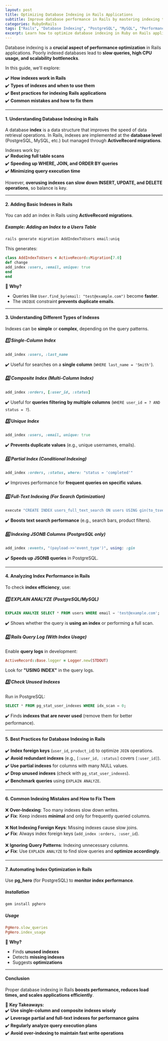 ```yaml
---
layout: post  
title: Optimizing Database Indexing in Rails Applications  
subtitle: Improve database performance in Rails by mastering indexing techniques  
categories: RubyOnRails  
tags: ["Rails", "Database Indexing", "PostgreSQL", "MySQL", "Performance Optimization"]  
excerpt: Learn how to optimize database indexing in Ruby on Rails applications to improve query performance, reduce load times, and enhance scalability.  
---
```



Database indexing is a **crucial aspect of performance optimization** in Rails applications. Poorly indexed databases lead to **slow queries, high CPU usage, and scalability bottlenecks**.

In this guide, we'll explore:

✔️ **How indexes work in Rails**  
✔️ **Types of indexes and when to use them**  
✔️ **Best practices for indexing Rails applications**  
✔️ **Common mistakes and how to fix them**

---

#### **1. Understanding Database Indexing in Rails**
A database **index** is a data structure that improves the speed of data retrieval operations. In Rails, indexes are implemented at the **database level** (PostgreSQL, MySQL, etc.) but managed through **ActiveRecord migrations**.

Indexes work by:  
✔️ **Reducing full table scans**  
✔️ **Speeding up WHERE, JOIN, and ORDER BY queries**  
✔️ **Minimizing query execution time**

However, **overusing indexes can slow down INSERT, UPDATE, and DELETE operations**, so balance is key.

---

#### **2. Adding Basic Indexes in Rails**
You can add an index in Rails using **ActiveRecord migrations**.

##### **Example: Adding an Index to a Users Table**
```sh  
rails generate migration AddIndexToUsers email:uniq  
```

This generates:  
```rb  
class AddIndexToUsers < ActiveRecord::Migration[7.0]  
def change  
add_index :users, :email, unique: true  
end  
end  
```

📌 **Why?**
- Queries like `User.find_by(email: "test@example.com")` become **faster**.
- The `UNIQUE` constraint **prevents duplicate emails**.

---

#### **3. Understanding Different Types of Indexes**
Indexes can be **simple** or **complex**, depending on the query patterns.

##### **1️⃣ Single-Column Index**
```rb  
add_index :users, :last_name  
```  
✔️ Useful for searches on a **single column** (`WHERE last_name = 'Smith'`).

##### **2️⃣ Composite Index (Multi-Column Index)**
```rb  
add_index :orders, [:user_id, :status]  
```  
✔️ Useful for **queries filtering by multiple columns** (`WHERE user_id = ? AND status = ?`).

##### **3️⃣ Unique Index**
```rb  
add_index :users, :email, unique: true  
```  
✔️ **Prevents duplicate values** (e.g., unique usernames, emails).

##### **4️⃣ Partial Index (Conditional Indexing)**
```rb  
add_index :orders, :status, where: "status = 'completed'"  
```  
✔️ Improves performance for **frequent queries on specific values**.

##### **5️⃣ Full-Text Indexing** *(For Search Optimization)*
```rb  
execute "CREATE INDEX users_full_text_search ON users USING gin(to_tsvector('english', name || ' ' || bio));"  
```  
✔️ **Boosts text search performance** (e.g., search bars, product filters).

##### **6️⃣ Indexing JSONB Columns (PostgreSQL only)**
```rb  
add_index :events, "(payload->>'event_type')", using: :gin  
```  
✔️ **Speeds up JSONB queries** in PostgreSQL.

---

#### **4. Analyzing Index Performance in Rails**
To check **index efficiency**, use:

##### **1️⃣ EXPLAIN ANALYZE (PostgreSQL/MySQL)**
```sql  
EXPLAIN ANALYZE SELECT * FROM users WHERE email = 'test@example.com';  
```  
✔️ Shows whether the query is **using an index** or performing a full scan.

##### **2️⃣ Rails Query Log (With Index Usage)**
Enable **query logs** in development:  
```rb  
ActiveRecord::Base.logger = Logger.new(STDOUT)  
```  
Look for **"USING INDEX"** in the query logs.

##### **3️⃣ Check Unused Indexes**
Run in PostgreSQL:  
```sql  
SELECT * FROM pg_stat_user_indexes WHERE idx_scan = 0;  
```  
✔️ Finds **indexes that are never used** (remove them for better performance).

---

#### **5. Best Practices for Database Indexing in Rails**
✔️ **Index foreign keys** (`user_id`, `product_id`) to optimize `JOIN` operations.  
✔️ **Avoid redundant indexes** (e.g., `[:user_id, :status]` covers `[:user_id]`).  
✔️ **Use partial indexes** for columns with many NULL values.  
✔️ **Drop unused indexes** (check with `pg_stat_user_indexes`).  
✔️ **Benchmark queries** using `EXPLAIN ANALYZE`.

---

#### **6. Common Indexing Mistakes and How to Fix Them**
❌ **Over-Indexing**: Too many indexes slow down writes.  
✔️ **Fix**: Keep indexes **minimal** and only for frequently queried columns.

❌ **Not Indexing Foreign Keys**: Missing indexes cause slow joins.  
✔️ **Fix**: Always index foreign keys (`add_index :orders, :user_id`).

❌ **Ignoring Query Patterns**: Indexing unnecessary columns.  
✔️ **Fix**: Use `EXPLAIN ANALYZE` to find slow queries and **optimize accordingly**.

---

#### **7. Automating Index Optimization in Rails**
Use **pg_hero** (for PostgreSQL) to **monitor index performance**.

##### **Installation**
```sh  
gem install pghero  
```

##### **Usage**
```rb  
PgHero.slow_queries  
PgHero.index_usage  
```

🚀 **Why?**
- Finds **unused indexes**
- Detects **missing indexes**
- Suggests **optimizations**

---

#### **Conclusion**
Proper database indexing in Rails **boosts performance, reduces load times, and scales applications efficiently**.

🚀 **Key Takeaways:**  
✔️ **Use single-column and composite indexes wisely**  
✔️ **Leverage partial and full-text indexes for performance gains**  
✔️ **Regularly analyze query execution plans**  
✔️ **Avoid over-indexing to maintain fast write operations**

